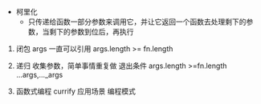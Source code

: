 - 柯里化
  - 只传递给函数一部分参数来调用它，并让它返回一个函数去处理剩下的参数，当剩下的参数到位后，再执行

1. 闭包
  args 一直可以引用
  args.length >= fn.length

2. 递归 
  收集参数，简单事情重复做
  退出条件
  args.length >=fn.length
  ...args,..._args

3. 函数式编程
  currify 应用场景 编程模式